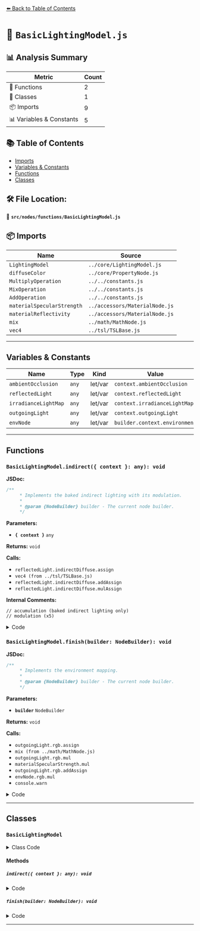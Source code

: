 [⬅️ Back to Table of Contents](../../../index.md)

# 📄 `BasicLightingModel.js`

## 📊 Analysis Summary

| Metric | Count |
|--------|-------|
| 🔧 Functions | 2 |
| 🧱 Classes | 1 |
| 📦 Imports | 9 |
| 📊 Variables & Constants | 5 |

## 📚 Table of Contents

- [Imports](#imports)
- [Variables & Constants](#variables-constants)
- [Functions](#functions)
- [Classes](#classes)

## 🛠️ File Location:
📂 **`src/nodes/functions/BasicLightingModel.js`**

## 📦 Imports

| Name | Source |
|------|--------|
| `LightingModel` | `../core/LightingModel.js` |
| `diffuseColor` | `../core/PropertyNode.js` |
| `MultiplyOperation` | `../../constants.js` |
| `MixOperation` | `../../constants.js` |
| `AddOperation` | `../../constants.js` |
| `materialSpecularStrength` | `../accessors/MaterialNode.js` |
| `materialReflectivity` | `../accessors/MaterialNode.js` |
| `mix` | `../math/MathNode.js` |
| `vec4` | `../tsl/TSLBase.js` |


---

## Variables & Constants

| Name | Type | Kind | Value | Exported |
|------|------|------|-------|----------|
| `ambientOcclusion` | `any` | let/var | `context.ambientOcclusion` | ✗ |
| `reflectedLight` | `any` | let/var | `context.reflectedLight` | ✗ |
| `irradianceLightMap` | `any` | let/var | `context.irradianceLightMap` | ✗ |
| `outgoingLight` | `any` | let/var | `context.outgoingLight` | ✗ |
| `envNode` | `any` | let/var | `builder.context.environment` | ✗ |


---

## Functions

### `BasicLightingModel.indirect({ context }: any): void`

**JSDoc:**
```typescript
/**
	 * Implements the baked indirect lighting with its modulation.
	 *
	 * @param {NodeBuilder} builder - The current node builder.
	 */
```

**Parameters:**

- **`{ context }`** `any`

**Returns:** `void`

**Calls:**

- `reflectedLight.indirectDiffuse.assign`
- `vec4 (from ../tsl/TSLBase.js)`
- `reflectedLight.indirectDiffuse.addAssign`
- `reflectedLight.indirectDiffuse.mulAssign`

**Internal Comments:**
```
// accumulation (baked indirect lighting only)
// modulation (x5)
```

<details><summary>Code</summary>

```typescript
indirect( { context } ) {

		const ambientOcclusion = context.ambientOcclusion;
		const reflectedLight = context.reflectedLight;
		const irradianceLightMap = context.irradianceLightMap;

		reflectedLight.indirectDiffuse.assign( vec4( 0.0 ) );

		// accumulation (baked indirect lighting only)

		if ( irradianceLightMap ) {

			reflectedLight.indirectDiffuse.addAssign( irradianceLightMap );

		} else {

			reflectedLight.indirectDiffuse.addAssign( vec4( 1.0, 1.0, 1.0, 0.0 ) );

		}

		// modulation

		reflectedLight.indirectDiffuse.mulAssign( ambientOcclusion );

		reflectedLight.indirectDiffuse.mulAssign( diffuseColor.rgb );

	}
```
</details>

### `BasicLightingModel.finish(builder: NodeBuilder): void`

**JSDoc:**
```typescript
/**
	 * Implements the environment mapping.
	 *
	 * @param {NodeBuilder} builder - The current node builder.
	 */
```

**Parameters:**

- **`builder`** `NodeBuilder`

**Returns:** `void`

**Calls:**

- `outgoingLight.rgb.assign`
- `mix (from ../math/MathNode.js)`
- `outgoingLight.rgb.mul`
- `materialSpecularStrength.mul`
- `outgoingLight.rgb.addAssign`
- `envNode.rgb.mul`
- `console.warn`

<details><summary>Code</summary>

```typescript
finish( builder ) {

		const { material, context } = builder;

		const outgoingLight = context.outgoingLight;
		const envNode = builder.context.environment;

		if ( envNode ) {

			switch ( material.combine ) {

				case MultiplyOperation:
					outgoingLight.rgb.assign( mix( outgoingLight.rgb, outgoingLight.rgb.mul( envNode.rgb ), materialSpecularStrength.mul( materialReflectivity ) ) );
					break;

				case MixOperation:
					outgoingLight.rgb.assign( mix( outgoingLight.rgb, envNode.rgb, materialSpecularStrength.mul( materialReflectivity ) ) );
					break;

				case AddOperation:
					outgoingLight.rgb.addAssign( envNode.rgb.mul( materialSpecularStrength.mul( materialReflectivity ) ) );
					break;

				default:
					console.warn( 'THREE.BasicLightingModel: Unsupported .combine value:', material.combine );
					break;

			}

		}

	}
```
</details>


---

## Classes

### `BasicLightingModel`

<details><summary>Class Code</summary>

```ts
class BasicLightingModel extends LightingModel {

	/**
	 * Constructs a new basic lighting model.
	 */
	constructor() {

		super();

	}

	/**
	 * Implements the baked indirect lighting with its modulation.
	 *
	 * @param {NodeBuilder} builder - The current node builder.
	 */
	indirect( { context } ) {

		const ambientOcclusion = context.ambientOcclusion;
		const reflectedLight = context.reflectedLight;
		const irradianceLightMap = context.irradianceLightMap;

		reflectedLight.indirectDiffuse.assign( vec4( 0.0 ) );

		// accumulation (baked indirect lighting only)

		if ( irradianceLightMap ) {

			reflectedLight.indirectDiffuse.addAssign( irradianceLightMap );

		} else {

			reflectedLight.indirectDiffuse.addAssign( vec4( 1.0, 1.0, 1.0, 0.0 ) );

		}

		// modulation

		reflectedLight.indirectDiffuse.mulAssign( ambientOcclusion );

		reflectedLight.indirectDiffuse.mulAssign( diffuseColor.rgb );

	}

	/**
	 * Implements the environment mapping.
	 *
	 * @param {NodeBuilder} builder - The current node builder.
	 */
	finish( builder ) {

		const { material, context } = builder;

		const outgoingLight = context.outgoingLight;
		const envNode = builder.context.environment;

		if ( envNode ) {

			switch ( material.combine ) {

				case MultiplyOperation:
					outgoingLight.rgb.assign( mix( outgoingLight.rgb, outgoingLight.rgb.mul( envNode.rgb ), materialSpecularStrength.mul( materialReflectivity ) ) );
					break;

				case MixOperation:
					outgoingLight.rgb.assign( mix( outgoingLight.rgb, envNode.rgb, materialSpecularStrength.mul( materialReflectivity ) ) );
					break;

				case AddOperation:
					outgoingLight.rgb.addAssign( envNode.rgb.mul( materialSpecularStrength.mul( materialReflectivity ) ) );
					break;

				default:
					console.warn( 'THREE.BasicLightingModel: Unsupported .combine value:', material.combine );
					break;

			}

		}

	}

}
```
</details>

#### Methods

##### `indirect({ context }: any): void`

<details><summary>Code</summary>

```ts
indirect( { context } ) {

		const ambientOcclusion = context.ambientOcclusion;
		const reflectedLight = context.reflectedLight;
		const irradianceLightMap = context.irradianceLightMap;

		reflectedLight.indirectDiffuse.assign( vec4( 0.0 ) );

		// accumulation (baked indirect lighting only)

		if ( irradianceLightMap ) {

			reflectedLight.indirectDiffuse.addAssign( irradianceLightMap );

		} else {

			reflectedLight.indirectDiffuse.addAssign( vec4( 1.0, 1.0, 1.0, 0.0 ) );

		}

		// modulation

		reflectedLight.indirectDiffuse.mulAssign( ambientOcclusion );

		reflectedLight.indirectDiffuse.mulAssign( diffuseColor.rgb );

	}
```
</details>

##### `finish(builder: NodeBuilder): void`

<details><summary>Code</summary>

```ts
finish( builder ) {

		const { material, context } = builder;

		const outgoingLight = context.outgoingLight;
		const envNode = builder.context.environment;

		if ( envNode ) {

			switch ( material.combine ) {

				case MultiplyOperation:
					outgoingLight.rgb.assign( mix( outgoingLight.rgb, outgoingLight.rgb.mul( envNode.rgb ), materialSpecularStrength.mul( materialReflectivity ) ) );
					break;

				case MixOperation:
					outgoingLight.rgb.assign( mix( outgoingLight.rgb, envNode.rgb, materialSpecularStrength.mul( materialReflectivity ) ) );
					break;

				case AddOperation:
					outgoingLight.rgb.addAssign( envNode.rgb.mul( materialSpecularStrength.mul( materialReflectivity ) ) );
					break;

				default:
					console.warn( 'THREE.BasicLightingModel: Unsupported .combine value:', material.combine );
					break;

			}

		}

	}
```
</details>


---
